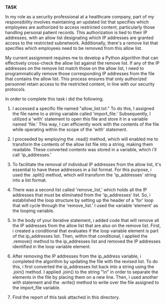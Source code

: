 **TASK**


In my role as a security professional at a healthcare company, part of my responsibility involves maintaining an updated list that specifies which employees are authorized to access restricted content, particularly those handling personal patient records. This authorization is tied to their IP addresses, with an allow list designating which IP addresses are granted access to the restricted subnetwork. Additionally, there's a remove list that specifies which employees need to be removed from this allow list.

My current assignment requires me to develop a Python algorithm that can effectively cross-check the allow list against the remove list. If any of the IP addresses on the remove list match those on the allow list, I need to programmatically remove those corresponding IP addresses from the file that contains the allow list. This process ensures that only authorized personnel retain access to the restricted content, in line with our security protocols.

In order to complete this task i did the following;

1. I accessed a specific file named "allow_list.txt." To do this, I assigned the file name to a string variable called 'import_file.' Subsequently, I utilized a 'with' statement to open this file and store it in a variable named 'file.' This way, I can efficiently work with the contents of the file while operating within the scope of the 'with' statement.

2. I proceeded by employing the .read() method, which will enabled me to transform the contents of the allow list file into a string, making them readable. These converted contents was stored in a variable, which i'll call 'ip_addresses.'

3. To facilitate the removal of individual IP addresses from the allow list, it's essential to have these addresses in a list format. For this purpose, i used the .split() method, which will transform the 'ip_addresses' string into a list format.

4. There was a second list called 'remove_list,' which holds all the IP addresses that must be eliminated from the 'ip_addresses' list. So, i established the loop structure by setting up the header of a 'for' loop that will cycle through the 'remove_list.' I used the variable 'element' as the looping variable.

5. In the body of your iterative statement, i added code that will remove all the IP addresses from the allow list that are also on the remove list. First, i created a conditional that evaluates if the loop variable element is part of the ip_addresses list. Then, within that conditional, i applied the .remove() method to the ip_addresses list and removed the IP addresses identified in the loop variable element.

6. After removing the IP addresses from the ip_address variable, i completed the algorithm by updating the file with the revised list. To do this, i first converted the ip_addresses list back into a string using the .join() method. I applied .join() to the string "\n" in order to separate the elements in the file by placing them on a new line. Then, i used another with statement and the .write() method to write over the file assigned to the import_file variable.

7. Find the report of this task attached in this directory.

